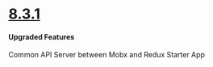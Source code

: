 # [8.3.1](http://gitstrap.com/strapmobile/NativeStarterPro/blob/v8.3.1/Api-Server/ChangeLog.md)

#### Upgraded Features

Common API Server between Mobx and Redux Starter App
